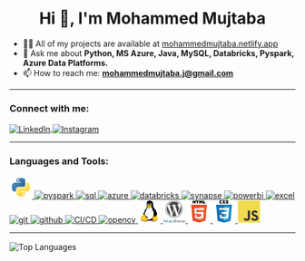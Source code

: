 <h1 align="center">Hi 👋, I'm Mohammed Mujtaba</h1>

- 👨‍💻 All of my projects are available at [mohammedmujtaba.netlify.app](https://mohammedmujtaba.netlify.app)  
- 💬 Ask me about **Python, MS Azure, Java, MySQL, Databricks, Pyspark, Azure Data Platforms.**  
- 📫 How to reach me: **mohammedmujtaba.j@gmail.com**

---

<h3 align="left">Connect with me:</h3>
<p align="left">
  <a href="https://linkedin.com/in/ansarimohammedmujtaba" target="blank">
    <img align="center" src="https://raw.githubusercontent.com/rahuldkjain/github-profile-readme-generator/master/src/images/icons/Social/linked-in-alt.svg" alt="LinkedIn" height="30" width="40" />
  </a>
  <a href="https://instagram.com/momujtabase" target="blank">
    <img align="center" src="https://raw.githubusercontent.com/rahuldkjain/github-profile-readme-generator/master/src/images/icons/Social/instagram.svg" alt="Instagram" height="30" width="40" />
  </a>
</p>

---

<h3 align="left">Languages and Tools:</h3>
<p align="left">
  <!-- Python -->
  <a href="https://www.python.org" target="_blank" rel="noreferrer">
    <img src="https://raw.githubusercontent.com/devicons/devicon/master/icons/python/python-original.svg" alt="python" width="40" height="40"/>
  </a>
  <!-- PySpark -->
  <a href="https://spark.apache.org/docs/latest/api/python/" target="_blank" rel="noreferrer">
    <img src="https://upload.wikimedia.org/wikipedia/commons/f/f3/Apache_Spark_logo.svg" alt="pyspark" width="40" height="40"/>
  </a>
  <!-- SQL -->
  <a href="https://www.microsoft.com/en-us/sql-server" target="_blank" rel="noreferrer">
    <img src="https://www.svgrepo.com/show/303229/microsoft-sql-server-logo.svg" alt="sql" width="40" height="40"/>
  </a>
  <!-- Azure -->
  <a href="https://azure.microsoft.com/" target="_blank" rel="noreferrer">
    <img src="https://www.vectorlogo.zone/logos/microsoft_azure/microsoft_azure-icon.svg" alt="azure" width="40" height="40"/>
  </a>
  <!-- Databricks -->
  <a href="https://www.databricks.com/" target="_blank" rel="noreferrer">
    <img src="https://seeklogo.com/images/D/databricks-logo-61B635AAB8-seeklogo.com.png" alt="databricks" width="40" height="40"/>
  </a>
  <!-- Synapse -->
  <a href="https://learn.microsoft.com/en-us/azure/synapse-analytics/" target="_blank" rel="noreferrer">
    <img src="https://learn.microsoft.com/en-us/media/logos/logo_azure-synapse-analytics.svg" alt="synapse" width="40" height="40"/>
  </a>
  <!-- Power BI -->
  <a href="https://powerbi.microsoft.com/" target="_blank" rel="noreferrer">
    <img src="https://www.vectorlogo.zone/logos/microsoft_powerbi/microsoft_powerbi-icon.svg" alt="powerbi" width="40" height="40"/>
  </a>
  <!-- Excel -->
  <a href="https://www.microsoft.com/en-us/microsoft-365/excel" target="_blank" rel="noreferrer">
    <img src="https://cdn.worldvectorlogo.com/logos/microsoft-excel-2013.svg" alt="excel" width="40" height="40"/>
  </a>
  <!-- Git -->
  <a href="https://git-scm.com/" target="_blank" rel="noreferrer">
    <img src="https://www.vectorlogo.zone/logos/git-scm/git-scm-icon.svg" alt="git" width="40" height="40"/>
  </a>
  <!-- GitHub -->
  <a href="https://github.com/" target="_blank" rel="noreferrer">
    <img src="https://cdn.jsdelivr.net/gh/devicons/devicon/icons/github/github-original.svg" alt="github" width="40" height="40"/>
  </a>
  <!-- CI/CD -->
  <a href="https://en.wikipedia.org/wiki/CI/CD" target="_blank" rel="noreferrer">
    <img src="https://cdn-icons-png.flaticon.com/512/6195/6195699.png" alt="CI/CD" width="40" height="40"/>
  </a>
  <!-- OpenCV -->
  <a href="https://opencv.org/" target="_blank" rel="noreferrer">
    <img src="https://raw.githubusercontent.com/opencv/opencv/master/doc/opencv-logo.png" alt="opencv" width="40" height="40"/>
  </a>
  <!-- Linux -->
  <a href="https://www.linux.org/" target="_blank" rel="noreferrer">
    <img src="https://raw.githubusercontent.com/devicons/devicon/master/icons/linux/linux-original.svg" alt="linux" width="40" height="40"/>
  </a>
  <!-- WordPress -->
  <a href="https://wordpress.org/" target="_blank" rel="noreferrer">
    <img src="https://raw.githubusercontent.com/devicons/devicon/master/icons/wordpress/wordpress-original.svg" alt="wordpress" width="40" height="40"/>
  </a>
  <!-- HTML -->
  <a href="https://developer.mozilla.org/en-US/docs/Web/HTML" target="_blank" rel="noreferrer">
    <img src="https://raw.githubusercontent.com/devicons/devicon/master/icons/html5/html5-original-wordmark.svg" alt="html5" width="40" height="40"/>
  </a>
  <!-- CSS -->
  <a href="https://developer.mozilla.org/en-US/docs/Web/CSS" target="_blank" rel="noreferrer">
    <img src="https://raw.githubusercontent.com/devicons/devicon/master/icons/css3/css3-original-wordmark.svg" alt="css3" width="40" height="40"/>
  </a>
  <!-- JavaScript -->
  <a href="https://developer.mozilla.org/en-US/docs/Web/JavaScript" target="_blank" rel="noreferrer">
    <img src="https://raw.githubusercontent.com/devicons/devicon/master/icons/javascript/javascript-original.svg" alt="javascript" width="40" height="40"/>
  </a>
</p>

---

<p>
  <img align="center" src="https://github-readme-stats.vercel.app/api/top-langs?username=ansarimohammedmujtaba&show_icons=true&locale=en&layout=compact" alt="Top Languages" />
</p>
